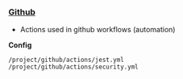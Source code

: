 ### [Github](https://github.com)

-   Actions used in github workflows (automation)

**Config**

    /project/github/actions/jest.yml
    /project/github/actions/security.yml
